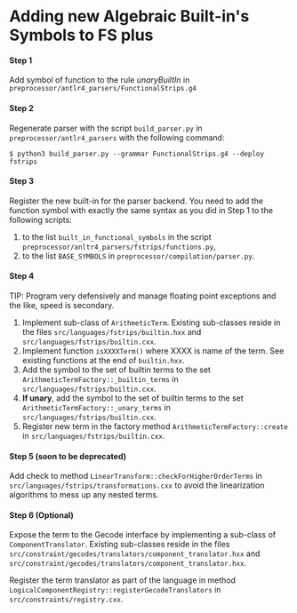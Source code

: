 # Adding new Algebraic Built-in's Symbols to FS plus

#### Step 1

Add symbol of function to the rule *unaryBuiltIn* in `preprocessor/antlr4_parsers/FunctionalStrips.g4`

#### Step 2

Regenerate parser with the script `build_parser.py` in `preprocessor/antlr4_parsers` with the following command:
```
$ python3 build_parser.py --grammar FunctionalStrips.g4 --deploy fstrips
```

#### Step 3

Register the new built-in for the parser backend. You need to add the function symbol with exactly the
same syntax as you did in Step 1 to the following scripts:

 1. to the list `built_in_functional_symbols` in the script `preprocessor/anltr4_parsers/fstrips/functions.py`,
 2. to the list `BASE_SYMBOLS` in `preprocessor/compilation/parser.py`.

#### Step 4
TIP: Program very defensively and manage floating point exceptions and the like, speed is secondary.

 1. Implement sub-class of `ArithmeticTerm`. Existing sub-classes reside in the files `src/languages/fstrips/builtin.hxx`
 and `src/languages/fstrips/builtin.cxx`.
 2. Implement function `isXXXXTerm()` where XXXX is name of the term. See existing functions at the end of `builtin.hxx`.
 3. Add the symbol to the set of builtin terms to the set `ArithmeticTermFactory::_builtin_terms` in `src/languages/fstrips/builtin.cxx`.
 4. **If unary**, add the symbol to the set of builtin terms to the set `ArithmeticTermFactory::_unary_terms` in `src/languages/fstrips/builtin.cxx`.
 3. Register new term in the factory method `ArithmeticTermFactory::create` in `src/languages/fstrips/builtin.cxx`.

#### Step 5 (soon to be deprecated)

Add check to method `LinearTransform::checkForHigherOrderTerms` in `src/languages/fstrips/transformations.cxx` to avoid
the linearization algorithms to mess up any nested terms.

#### Step 6 (Optional)

Expose the term to the Gecode interface by implementing a sub-class of `ComponentTranslator`. Existing
sub-classes reside in the files `src/constraint/gecodes/translators/component_translator.hxx` and
`src/constraint/gecodes/translators/component_translator.hxx`.

Register the term translator as part of the language in method `LogicalComponentRegistry::registerGecodeTranslators`
in `src/constraints/registry.cxx`.
